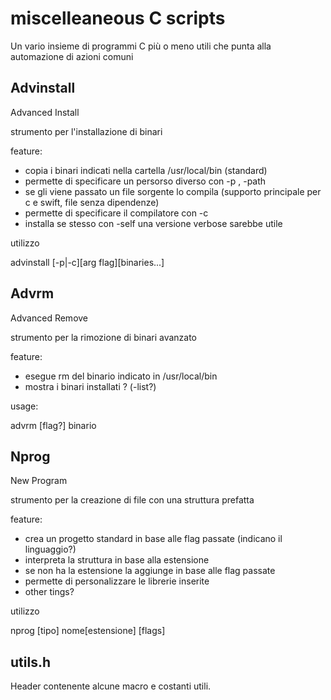 # miscelleaneous C scripts

Un vario insieme di programmi C più o meno utili che punta alla automazione di azioni comuni

## Advinstall

Advanced Install

strumento per l'installazione di binari

feature:
- copia i binari indicati nella cartella /usr/local/bin (standard)
- permette di specificare un persorso diverso con -p , -path
- se gli viene passato un file sorgente lo compila (supporto principale per c e swift, file senza dipendenze)
- permette di specificare il compilatore con -c 
- installa se stesso con -self
una versione verbose sarebbe utile

utilizzo

advinstall [-p|-c][arg flag][binaries...]

## Advrm

Advanced Remove

strumento per la rimozione di binari avanzato

feature:
- esegue rm del binario indicato in /usr/local/bin
- mostra i binari installati ? (-list?)

usage:

advrm [flag?] binario

## Nprog

New Program

strumento per la creazione di file con una struttura prefatta

feature:
- crea un progetto standard in base alle flag passate (indicano il linguaggio?)
- interpreta la struttura in base alla estensione
- se non ha la estensione la aggiunge in base alle flag passate
- permette di personalizzare le librerie inserite
- other tings?

utilizzo

nprog [tipo] nome[estensione] [flags]

## utils.h

Header contenente alcune macro e costanti utili.

